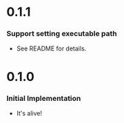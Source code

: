 # 0.1.1

### Support setting executable path

* See README for details.

# 0.1.0

### Initial Implementation

* It's alive!
